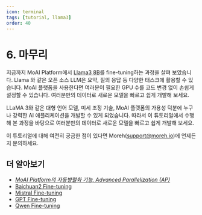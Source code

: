 ```yaml
---
icon: terminal
tags: [tutorial, llama3]
order: 40
---
```


# 6. 마무리 

지금까지 MoAI Platform에서 [Llama3 8B](https://huggingface.co/meta-llama/Meta-Llama-3-8B)를 fine-tuning하는 과정을 살펴 보았습니다. Llama 와 같은 오픈 소스 LLM은 요약, 질의 응답 등 다양한 태스크에 활용할 수 있습니다. MoAI 플랫폼을 사용한다면 여러분이 필요한 GPU 수를 코드 변경 없이 손쉽게 설정할 수 있습니다. 여러분만의 데이터로 새로운 모델을 빠르고 쉽게 개발해 보세요. 

LLaMA 3와 같은 대형 언어 모델, 미세 조정 기술, MoAI 플랫폼의 가용성 덕분에 누구나 강력한 AI 애플리케이션을 개발할 수 있게 되었습니다. 따라서 이 튜토리얼에서 수행해 본 과정을 바탕으로 여러분만의 데이터로 새로운 모델을 빠르고 쉽게 개발해 보세요. 

이 튜토리얼에 대해 여전히 궁금한 점이 있다면 Moreh(support@moreh.io)에 언제든지 문의하세요.

## 더 알아보기

- *[MoAI Platform의 자동병렬화 기능,  Advanced Parallelization (AP)](/Supported_Documents/)*
- [Baichuan2 Fine-tuning](/ko/Tutorials/baichuan2_tutorial/index.md)
- [Mistral Fine-tuning](/ko/Tutorials/mistral_tutorial/index.md)
- [GPT Fine-tuning](/ko/Tutorials/gpt_tutorial/index.md)
- [Qwen Fine-tuning](/ko/Tutorials/qwen_Tutorial/index.md)